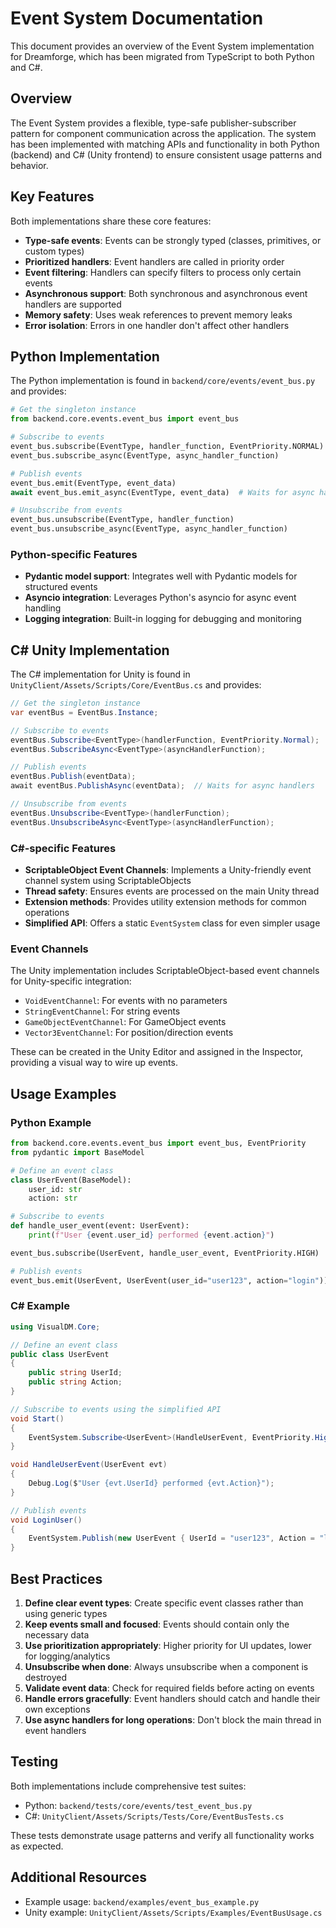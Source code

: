 # Event System Documentation

This document provides an overview of the Event System implementation for Dreamforge, which has been migrated from TypeScript to both Python and C#.

## Overview

The Event System provides a flexible, type-safe publisher-subscriber pattern for component communication across the application. The system has been implemented with matching APIs and functionality in both Python (backend) and C# (Unity frontend) to ensure consistent usage patterns and behavior.

## Key Features

Both implementations share these core features:

- **Type-safe events**: Events can be strongly typed (classes, primitives, or custom types)
- **Prioritized handlers**: Event handlers are called in priority order
- **Event filtering**: Handlers can specify filters to process only certain events
- **Asynchronous support**: Both synchronous and asynchronous event handlers are supported
- **Memory safety**: Uses weak references to prevent memory leaks
- **Error isolation**: Errors in one handler don't affect other handlers

## Python Implementation

The Python implementation is found in `backend/core/events/event_bus.py` and provides:

```python
# Get the singleton instance
from backend.core.events.event_bus import event_bus

# Subscribe to events
event_bus.subscribe(EventType, handler_function, EventPriority.NORMAL)
event_bus.subscribe_async(EventType, async_handler_function)

# Publish events
event_bus.emit(EventType, event_data)
await event_bus.emit_async(EventType, event_data)  # Waits for async handlers

# Unsubscribe from events
event_bus.unsubscribe(EventType, handler_function)
event_bus.unsubscribe_async(EventType, async_handler_function)
```

### Python-specific Features

- **Pydantic model support**: Integrates well with Pydantic models for structured events
- **Asyncio integration**: Leverages Python's asyncio for async event handling
- **Logging integration**: Built-in logging for debugging and monitoring

## C# Unity Implementation

The C# implementation for Unity is found in `UnityClient/Assets/Scripts/Core/EventBus.cs` and provides:

```csharp
// Get the singleton instance
var eventBus = EventBus.Instance;

// Subscribe to events
eventBus.Subscribe<EventType>(handlerFunction, EventPriority.Normal);
eventBus.SubscribeAsync<EventType>(asyncHandlerFunction);

// Publish events
eventBus.Publish(eventData);
await eventBus.PublishAsync(eventData);  // Waits for async handlers

// Unsubscribe from events
eventBus.Unsubscribe<EventType>(handlerFunction);
eventBus.UnsubscribeAsync<EventType>(asyncHandlerFunction);
```

### C#-specific Features

- **ScriptableObject Event Channels**: Implements a Unity-friendly event channel system using ScriptableObjects
- **Thread safety**: Ensures events are processed on the main Unity thread
- **Extension methods**: Provides utility extension methods for common operations
- **Simplified API**: Offers a static `EventSystem` class for even simpler usage

### Event Channels

The Unity implementation includes ScriptableObject-based event channels for Unity-specific integration:

- `VoidEventChannel`: For events with no parameters
- `StringEventChannel`: For string events
- `GameObjectEventChannel`: For GameObject events
- `Vector3EventChannel`: For position/direction events

These can be created in the Unity Editor and assigned in the Inspector, providing a visual way to wire up events.

## Usage Examples

### Python Example

```python
from backend.core.events.event_bus import event_bus, EventPriority
from pydantic import BaseModel

# Define an event class
class UserEvent(BaseModel):
    user_id: str
    action: str

# Subscribe to events
def handle_user_event(event: UserEvent):
    print(f"User {event.user_id} performed {event.action}")

event_bus.subscribe(UserEvent, handle_user_event, EventPriority.HIGH)

# Publish events
event_bus.emit(UserEvent, UserEvent(user_id="user123", action="login"))
```

### C# Example

```csharp
using VisualDM.Core;

// Define an event class
public class UserEvent
{
    public string UserId;
    public string Action;
}

// Subscribe to events using the simplified API
void Start()
{
    EventSystem.Subscribe<UserEvent>(HandleUserEvent, EventPriority.High);
}

void HandleUserEvent(UserEvent evt)
{
    Debug.Log($"User {evt.UserId} performed {evt.Action}");
}

// Publish events
void LoginUser()
{
    EventSystem.Publish(new UserEvent { UserId = "user123", Action = "login" });
}
```

## Best Practices

1. **Define clear event types**: Create specific event classes rather than using generic types
2. **Keep events small and focused**: Events should contain only the necessary data
3. **Use prioritization appropriately**: Higher priority for UI updates, lower for logging/analytics
4. **Unsubscribe when done**: Always unsubscribe when a component is destroyed
5. **Validate event data**: Check for required fields before acting on events
6. **Handle errors gracefully**: Event handlers should catch and handle their own exceptions
7. **Use async handlers for long operations**: Don't block the main thread in event handlers

## Testing

Both implementations include comprehensive test suites:

- Python: `backend/tests/core/events/test_event_bus.py`
- C#: `UnityClient/Assets/Scripts/Tests/Core/EventBusTests.cs`

These tests demonstrate usage patterns and verify all functionality works as expected.

## Additional Resources

- Example usage: `backend/examples/event_bus_example.py`
- Unity example: `UnityClient/Assets/Scripts/Examples/EventBusUsage.cs` 